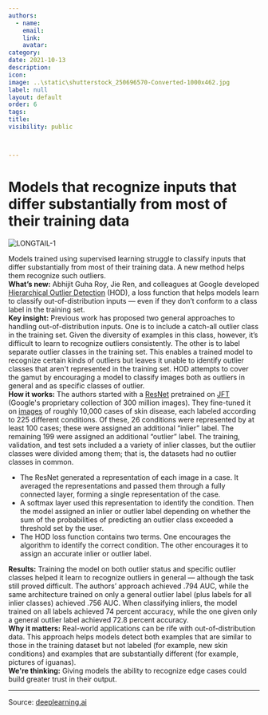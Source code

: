 ```yaml
---
authors:
  - name: 
    email: 
    link:
    avatar: 
category:
date: 2021-10-13
description:
icon:
image: ..\static\shutterstock_250696570-Converted-1000x462.jpg
label: null
layout: default
order: 6
tags:
title:
visibility: public



---
```





# Models that recognize inputs that differ substantially from most of their training data

![LONGTAIL-1](https://cdn2.hubspot.net/hub/5871640/hubfs/LONGTAIL-1.gif?upscale=true&width=1200&upscale=true&name=LONGTAIL-1.gif)

Models trained using supervised learning struggle to classify inputs that differ substantially from most of their training data. A new method helps them recognize such outliers.  
**What’s new:** Abhijit Guha Roy, Jie Ren, and colleagues at Google developed [Hierarchical Outlier Detection](https://arxiv.org/abs/2104.03829v1?utm_campaign=The%20Batch&utm_source=hs_email&utm_medium=email&_hsenc=p2ANqtz--WW4Woe1bkMvRM_F_OEmOjFOvxcpKFzO2MXwTE6b_2hSSnVuN42JtfNI3FyDSuSIkTUrRu) (HOD), a loss function that helps models learn to classify out-of-distribution inputs — even if they don’t conform to a class label in the training set.  
**Key insight:** Previous work has proposed two general approaches to handling out-of-distribution inputs. One is to include a catch-all outlier class in the training set. Given the diversity of examples in this class, however, it’s difficult to learn to recognize outliers consistently. The other is to label separate outlier classes in the training set. This enables a trained model to recognize certain kinds of outliers but leaves it unable to identify outlier classes that aren't represented in the training set. HOD attempts to cover the gamut by encouraging a model to classify images both as outliers in general and as specific classes of outlier.  
**How it works:** The authors started with a [ResNet](https://arxiv.org/abs/1512.03385?utm_campaign=The%20Batch&utm_source=hs_email&utm_medium=email&_hsenc=p2ANqtz--WW4Woe1bkMvRM_F_OEmOjFOvxcpKFzO2MXwTE6b_2hSSnVuN42JtfNI3FyDSuSIkTUrRu) pretrained on [JFT](https://arxiv.org/abs/1503.02531?utm_campaign=The%20Batch&utm_source=hs_email&utm_medium=email&_hsenc=p2ANqtz--WW4Woe1bkMvRM_F_OEmOjFOvxcpKFzO2MXwTE6b_2hSSnVuN42JtfNI3FyDSuSIkTUrRu) (Google's proprietary collection of 300 million images). They fine-tuned it on [images](https://arxiv.org/abs/1909.05382?utm_campaign=The%20Batch&utm_source=hs_email&utm_medium=email&_hsenc=p2ANqtz--WW4Woe1bkMvRM_F_OEmOjFOvxcpKFzO2MXwTE6b_2hSSnVuN42JtfNI3FyDSuSIkTUrRu) of roughly 10,000 cases of skin disease, each labeled according to 225 different conditions. Of these, 26 conditions were represented by at least 100 cases; these were assigned an additional “inlier” label. The remaining 199 were assigned an additional “outlier” label. The training, validation, and test sets included a a variety of inlier classes, but the outlier classes were divided among them; that is, the datasets had no outlier classes in common.

-   The ResNet generated a representation of each image in a case. It averaged the representations and passed them through a fully connected layer, forming a single representation of the case.
-   A softmax layer used this representation to identify the condition. Then the model assigned an inlier or outlier label depending on whether the sum of the probabilities of predicting an outlier class exceeded a threshold set by the user.
-   The HOD loss function contains two terms. One encourages the algorithm to identify the correct condition. The other encourages it to assign an accurate inlier or outlier label.

**Results:** Training the model on both outlier status and specific outlier classes helped it learn to recognize outliers in general — although the task still proved difficult. The authors’ approach achieved .794 AUC, while the same architecture trained on only a general outlier label (plus labels for all inlier classes) achieved .756 AUC. When classifying inliers, the model trained on all labels achieved 74 percent accuracy, while the one given only a general outlier label achieved 72.8 percent accuracy.  
**Why it matters:** Real-world applications can be rife with out-of-distribution data. This approach helps models detect both examples that are similar to those in the training dataset but not labeled (for example, new skin conditions) and examples that are substantially different (for example, pictures of iguanas).  
**We're thinking:** Giving models the ability to recognize edge cases could build greater trust in their output.

---
Source: [deeplearning.ai](https://read.deeplearning.ai/the-batch/issue-112/)

